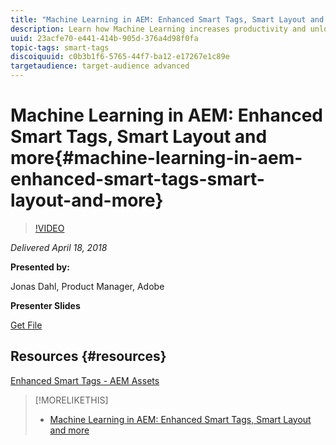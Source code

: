 ```yaml
---
title: "Machine Learning in AEM: Enhanced Smart Tags, Smart Layout and more"
description: Learn how Machine Learning increases productivity and unlocks new use cases in Experience Manager version 6.4
uuid: 23acfe70-e441-414b-905d-376a4d98f0fa
topic-tags: smart-tags
discoiquuid: c0b3b1f6-5765-44f7-ba12-e17267e1c89e
targetaudience: target-audience advanced
---
```


# Machine Learning in AEM: Enhanced Smart Tags, Smart Layout and more{#machine-learning-in-aem-enhanced-smart-tags-smart-layout-and-more}

>[!VIDEO](https://video.tv.adobe.com/v/22255/?quality=9)

*Delivered April 18, 2018*

**Presented by:**

Jonas Dahl, Product Manager, Adobe

**Presenter Slides**

[Get File](assets/aem+gems+ml+and+ai+in+aem+4+17+18.pdf)

## Resources {#resources}

[Enhanced Smart Tags - AEM Assets](https://helpx.adobe.com/experience-manager/6-4/assets/using/enhanced-smart-tags.html)

<!--
[Get back to the Overview](https://helpx.adobe.com/experience-manager/kt/eseminars/gems/aem-index.html)
-->

>[!MORELIKETHIS]
>
>* [Machine Learning in AEM: Enhanced Smart Tags, Smart Layout and more](aem-machine-learning.md)

